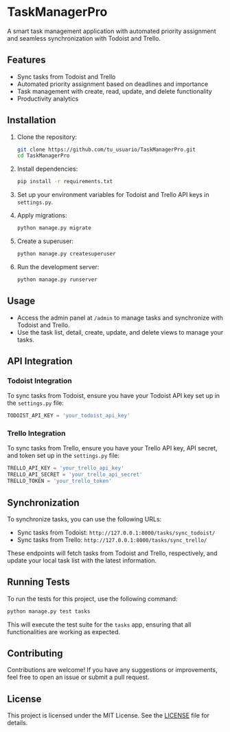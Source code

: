 # TaskManagerPro

A smart task management application with automated priority assignment and seamless synchronization with Todoist and Trello.

## Features

- Sync tasks from Todoist and Trello
- Automated priority assignment based on deadlines and importance
- Task management with create, read, update, and delete functionality
- Productivity analytics

## Installation

1. Clone the repository:
   ```bash
   git clone https://github.com/tu_usuario/TaskManagerPro.git
   cd TaskManagerPro
   ```

2. Install dependencies:
   ```bash
   pip install -r requirements.txt
   ```

3. Set up your environment variables for Todoist and Trello API keys in `settings.py`.

4. Apply migrations:
   ```bash
   python manage.py migrate
   ```

5. Create a superuser:
   ```bash
   python manage.py createsuperuser
   ```

6. Run the development server:
   ```bash
   python manage.py runserver
   ```

## Usage

- Access the admin panel at `/admin` to manage tasks and synchronize with Todoist and Trello.
- Use the task list, detail, create, update, and delete views to manage your tasks.

## API Integration

### Todoist Integration

To sync tasks from Todoist, ensure you have your Todoist API key set up in the `settings.py` file:

```python
TODOIST_API_KEY = 'your_todoist_api_key'
```

### Trello Integration

To sync tasks from Trello, ensure you have your Trello API key, API secret, and token set up in the `settings.py` file:

```python
TRELLO_API_KEY = 'your_trello_api_key'
TRELLO_API_SECRET = 'your_trello_api_secret'
TRELLO_TOKEN = 'your_trello_token'
```

## Synchronization

To synchronize tasks, you can use the following URLs:

- Sync tasks from Todoist: `http://127.0.0.1:8000/tasks/sync_todoist/`
- Sync tasks from Trello: `http://127.0.0.1:8000/tasks/sync_trello/`

These endpoints will fetch tasks from Todoist and Trello, respectively, and update your local task list with the latest information.

## Running Tests

To run the tests for this project, use the following command:

```bash
python manage.py test tasks
```

This will execute the test suite for the `tasks` app, ensuring that all functionalities are working as expected.

## Contributing

Contributions are welcome! If you have any suggestions or improvements, feel free to open an issue or submit a pull request.

## License

This project is licensed under the MIT License. See the [LICENSE](LICENSE) file for details.
